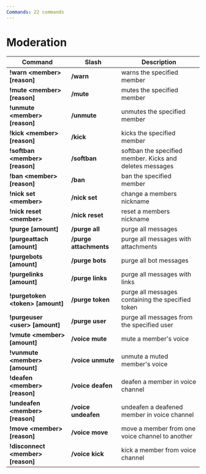 ```yaml
---
Commands: 22 commands
---
```


# Moderation

| Command                             | Slash                  | Description                                              |
| ----------------------------------- | ---------------------- | -------------------------------------------------------- |
| **!warn \<member> \[reason]**       | **/warn**              | warns the specified member                               |
| **!mute \<member> \[reason]**       | **/mute**              | mutes the specified member                               |
| **!unmute \<member> \[reason]**     | **/unmute**            | unmutes the specified member                             |
| **!kick \<member> \[reason]**       | **/kick**              | kicks the specified member                               |
| **!softban \<member> \[reason]**    | **/softban**           | softban the specified member. Kicks and deletes messages |
| **!ban \<member> \[reason]**        | **/ban**               | ban the specified member                                 |
| **!nick set \<member>**             | **/nick set**          | change a members nickname                                |
| **!nick reset \<member>**           | **/nick reset**        | reset a members nickname                                 |
| **!purge \[amount]**                | **/purge all**         | purge all messages                                       |
| **!purgeattach \[amount]**          | **/purge attachments** | purge all messages with attachments                      |
| **!purgebots \[amount]**            | **/purge bots**        | purge all bot messages                                   |
| **!purgelinks \[amount]**           | **/purge links**       | purge all messages with links                            |
| **!purgetoken \<token> \[amount]**  | **/purge token**       | purge all messages containing the specified token        |
| **!purgeuser \<user> \[amount]**    | **/purge user**        | purge all messages from the specified user               |
| **!vmute \<member> \[amount]**      | **/voice mute**        | mute a member's voice                                    |
| **!vunmute \<member> \[amount]**    | **/voice unmute**      | unmute a muted member's voice                            |
| **!deafen \<member> \[reason]**     | **/voice deafen**      | deafen a member in voice channel                         |
| **!undeafen \<member> \[reason]**   | **/voice undeafen**    | undeafen a deafened member in voice channel              |
| **!move \<member> \[reason]**       | **/voice move**        | move a member from one voice channel to another          |
| **!disconnect \<member> \[reason]** | **/voice kick**        | kick a member from voice channel                         |